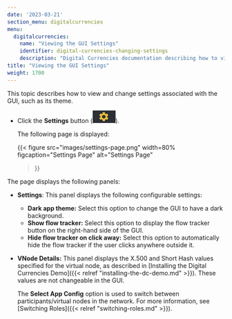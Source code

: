```yaml
---
date: '2023-03-21'
section_menu: digitalcurrencies
menu:
  digitalcurrencies:
    name: "Viewing the GUI Settings"
    identifier: digital-currencies-changing-settings
    description: "Digital Currencies documentation describing how to view and change the settings of the GUI"
title: "Viewing the GUI Settings"
weight: 1700
---
```


This topic describes how to view and change settings associated with the GUI, such as its theme.

* Click the **Settings** button (![](images/setting-buttons.png)).

  The following page is displayed:
  
  {{< 
      figure
	  src="images/settings-page.png"
      width=80%
	  figcaption="Settings Page"
	  alt="Settings Page"
  >}}
     
The page displays the following panels:

* **Settings**: This panel displays the following configurable settings:

  * **Dark app theme:** Select this option to change the GUI to have a dark background.
  * **Show flow tracker:** Select this option to display the flow tracker button on the right-hand side of the GUI. 
  * **Hide flow tracker on click away:** Select this option to automatically hide the flow tracker if the user clicks anywhere outside it.

* **VNode Details:** This panel displays the X.500 and Short Hash values specified for the virtual node, as described in [Installing the Digital Currencies Demo]({{< relref "installing-the-dc-demo.md" >}}). These values are not changeable in the GUI.

  The **Select App Config** option is used to switch between participants/virtual nodes in the network. For more information, see [Switching Roles]({{< relref "switching-roles.md" >}}).
